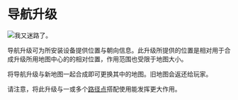 # 导航升级

![我又迷路了。](oredict:oc:navigationUpgrade)

导航升级可为所安装设备提供位置与朝向信息。此升级所提供的位置是相对用于合成升级所用地图中心的的相对位置，作用范围也受限于地图大小。

将导航升级与新地图一起合成即可更换其中的地图。旧地图会返还给玩家。

请注意，将此升级与一或多个[路径点](../block/waypoint.md)搭配使用能发挥更大作用。
